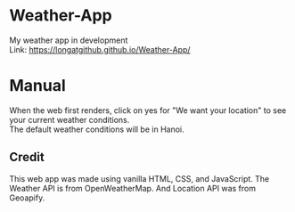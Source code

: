 # Weather-App
My weather app in development \
Link: https://longatgithub.github.io/Weather-App/ 

# Manual
When the web first renders, click on yes for "We want your location" to see your current weather conditions. \
The default weather conditions will be in Hanoi. 

## Credit
This web app was made using vanilla HTML, CSS, and JavaScript. The Weather API is from OpenWeatherMap. And Location API was from Geoapify.
